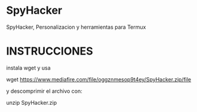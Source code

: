# SpyHacker
SpyHacker, Personalizacion y herramientas para Termux

# INSTRUCCIONES
instala wget y usa

wget https://www.mediafire.com/file/oggznmesop9t4ey/SpyHacker.zip/file

y descomprimir el archivo con:

unzip SpyHacker.zip

